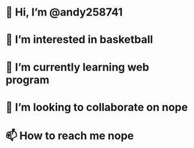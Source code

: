 <h1> 👋 Hi, I’m @andy258741</h1>
<h1>👀 I’m interested in basketball</h1>
<h1>🌱 I’m currently learning web program</h1>
<h1>💞️ I’m looking to collaborate on nope</h1>
<h1>📫 How to reach me nope</h1>

<!---
andy258741/andy258741 is a ✨ special ✨ repository because its `README.md` (this file) appears on your GitHub profile.
You can click the Preview link to take a look at your changes.
--->
